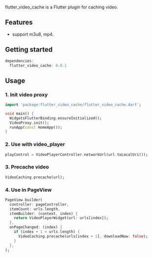 flutter_video_cache is a Flutter plugin for caching video.

## Features
* support m3u8, mp4.

## Getting started
``` dart
dependencies:
  flutter_video_cache: 0.0.1
```

## Usage

### 1. Init video proxy
``` dart
import 'package:flutter_video_cache/flutter_video_cache.dart';

void main() {
  WidgetsFlutterBinding.ensureInitialized();
  VideoProxy.init();
  runApp(const HomeApp());
}
```

### 2. Use with video_player
``` dart
playControl = VideoPlayerController.networkUrl(url.toLocalUri());
```

### 3. Precache video
``` dart
VideoCaching.precache(url);
```

### 4. Use in PageView
``` dart
PageView.builder(
  controller: pageController,
  itemCount: urls.length,
  itemBuilder: (context, index) {
    return VideoPlayerWidget(url: urls[index]);
  },
  onPageChanged: (index) {
    if (index + 1 < urls.length) {
      VideoCaching.precache(urls[index + 1], downloadNow: false);
    }
  },
);
```